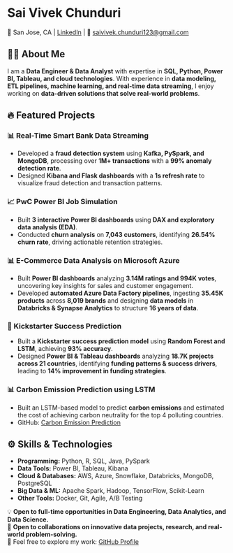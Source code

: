 # Sai Vivek Chunduri  

📍 San Jose, CA | [LinkedIn](https://www.linkedin.com/in/sai-vivek-ch) | 📧 saivivek.chunduri123@gmail.com 

## 👨‍💻 About Me  
I am a **Data Engineer & Data Analyst** with expertise in **SQL, Python, Power BI, Tableau, and cloud technologies**. With experience in **data modeling, ETL pipelines, machine learning, and real-time data streaming**, I enjoy working on **data-driven solutions that solve real-world problems**.  

## 🔥 Featured Projects  

### **📊 Real-Time Smart Bank Data Streaming**  
- Developed a **fraud detection system** using **Kafka, PySpark, and MongoDB**, processing over **1M+ transactions** with a **99% anomaly detection rate**.  
- Designed **Kibana and Flask dashboards** with a **1s refresh rate** to visualize fraud detection and transaction patterns.  

### **📈 PwC Power BI Job Simulation**  
- Built **3 interactive Power BI dashboards** using **DAX and exploratory data analysis (EDA)**.  
- Conducted **churn analysis** on **7,043 customers**, identifying **26.54% churn rate**, driving actionable retention strategies.  

### **📊 E-Commerce Data Analysis on Microsoft Azure**  
- Built **Power BI dashboards** analyzing **3.14M ratings and 994K votes**, uncovering key insights for sales and customer engagement.  
- Developed **automated Azure Data Factory pipelines**, ingesting **35.45K products** across **8,019 brands** and designing **data models** in **Databricks & Synapse Analytics** to structure **16 years of data**.  

### **🧠 Kickstarter Success Prediction**  
- Built a **Kickstarter success prediction model** using **Random Forest and LSTM**, achieving **93% accuracy**.  
- Designed **Power BI & Tableau dashboards** analyzing **18.7K projects across 21 countries**, identifying **funding patterns & success drivers**, leading to **14% improvement in funding strategies**.

### **📊 Carbon Emission Prediction using LSTM**  
- Built an LSTM-based model to predict **carbon emissions** and estimated the cost of achieving carbon neutrality for the top 4 polluting countries.  
- GitHub: [Carbon Emission Prediction](https://github.com/saivivek55/Carbon-emission-Prediction)
  

## ⚙️ Skills & Technologies  

- **Programming:** Python, R, SQL, Java, PySpark  
- **Data Tools:** Power BI, Tableau, Kibana  
- **Cloud & Databases:** AWS, Azure, Snowflake, Databricks, MongoDB, PostgreSQL  
- **Big Data & ML:** Apache Spark, Hadoop, TensorFlow, Scikit-Learn  
- **Other Tools:** Docker, Git, Agile, A/B Testing  

💡 **Open to full-time opportunities in Data Engineering, Data Analytics, and Data Science.**  
🤝 **Open to collaborations on innovative data projects, research, and real-world problem-solving.**  
🚀 Feel free to explore my work: [GitHub Profile](https://github.com/saivivek55)  
